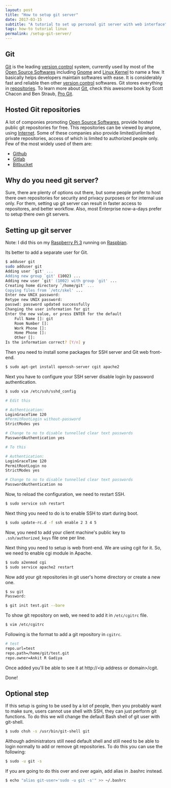 ```yaml
---
layout: post
title: "How to setup git server"
date: 2017-03-15
subtitle: "A tutorial to set up personal git server with web interface"
tags: how-to tutorial linux
permalink: /setup-git-server/
---
```


## Git

[Git](https://git-scm.org) is the leading
[version control](https://en.wikipedia.org/wiki/Version_control) system,
currently used by most of the
[Open Source Softwares](https://en.wikipedia.org/wiki/Open-source_software)
including [Gnome](https://git.gnome.org) and [Linux Kernel](https://kernel.org)
to name a few. It basically helps developers maintain softwares with ease. It is
considerably fast and reliable then other
[version control](https://en.wikipedia.org/wiki/Version_control) softwares. Git
stores everything in
[repositories](https://git-scm.com/book/en/v2/Git-Basics-Getting-a-Git-Repository).
To learn more about [Git](https://git-scm.org), check this awesome book by Scott
Chacon and Ben Straub, [Pro Git](https://git-scm.com/book/en/v2).

## Hosted Git repositories

A lot of componies promoting
[Open Source Softwares](https://en.wikipedia.org/wiki/Open-source_software),
provide hosted public git repositories for free. This repositories can be viewed
by anyone, using [Internet](https://en.wikipedia.org/wiki/Internet). Some of
these companies also provide limited/unlimited private repositories, access of
which is limited to authorized people only. Few of the most widely used of them
are:

* [Github](https://github.com)
* [Gitlab](https://gitlab.com)
* [Bitbucket](https://bitbucket.org)

## Why do you need git server?

Sure, there are plenty of options out there, but some people prefer to host
there own repositories for security and privacy purposes or for internal use
only. For them, setting up git server can result in faster access to repositores,
and better workflow.
Also, most Enterprise now-a-days prefer to setup there own git servers.

## Setting up git server

Note: I did this on my [Raspberry Pi 3](https://www.raspberrypi.org/) running on
[Raspbian](https://www.raspbian.org/).

Its better to add a separate user for Git.

```bash
$ adduser git
sudo adduser git
Adding user `git' ...
Adding new group `git' (1002) ...
Adding new user `git' (1002) with group `git' ...
Creating home directory `/home/git' ...
Copying files from `/etc/skel' ...
Enter new UNIX password:
Retype new UNIX password:
passwd: password updated successfully
Changing the user information for git
Enter the new value, or press ENTER for the default
	Full Name []: git
	Room Number []:
	Work Phone []:
	Home Phone []:
	Other []:
Is the information correct? [Y/n] y
```

Then you need to install some packages for SSH server and Git web front-end.

```bash
$ sudo apt-get install openssh-server cgit apache2
```

Next you have to configure your SSH server disable login by password
authentication.

```bash
$ sudo vim /etc/ssh/sshd_config

# Edit this

# Authentication:
LoginGraceTime 120
#PermitRootLogin without-password
StrictModes yes

# Change to no to disable tunnelled clear text passwords
PasswordAuthentication yes

# To this

# Authentication:
LoginGraceTime 120
PermitRootLogin no
StrictModes yes

# Change to no to disable tunnelled clear text passwords
PasswordAuthentication no
```

Now, to reload the configuration, we need to restart SSH.

```bash
$ sudo service ssh restart
```
Next thing you need to do is to enable SSH to start during boot.

```bash
$ sudo update-rc.d -f ssh enable 2 3 4 5
```

Now, you need to add your client machine's public key to
```.ssh/authorized_keys``` file one per line.

Next thing you need to setup is web front-end. We are using cgit for it. So,
we need to enable cgi module in Apache.

```bash
$ sudo a2enmod cgi
$ sudo service apache2 restart
```

Now add your git repositories in git user's home directory or create a new one.

```bash
$ su git
Password:

$ git init test.git --bare
```

To show git repository on web, we need to add it in ```/etc/cgitrc``` file.

```bash
$ vim /etc/cgitrc
```

Following is the format to add a git repository in ```cgitrc```.

```bash
# test
repo.url=test
repo.path=/home/git/test.git
repo.owner=Ankit R Gadiya
```

Once added you\'ll be able to see it at http://\<ip address or domain>/cgit.

Done!

## Optional step

If this setup is going to be used by a lot of people, then you probably want to
make sure, users cannot use shell with SSH, they can just perform git functions.
To do this we will change the default Bash shell of git user with git-shell.

```bash
$ sudo chsh -s /usr/bin/git-shell git
```

Although administrators still need default shell and still need to be able to
login normally to add or remove git repositories. To do this you can use the
following:

```bash
$ sudo -u git -s
```

If you are going to do this over and over again, add alias in .bashrc instead.

```bash
$ echo "alias git-user='sudo -u git -s'" >> ~/.bashrc
```
